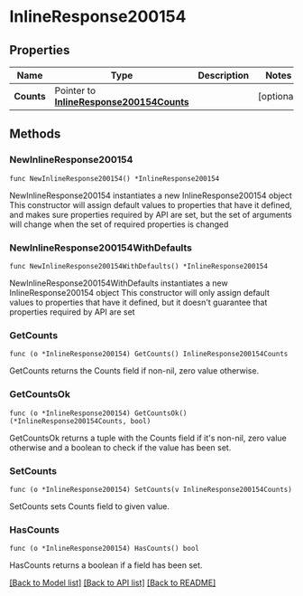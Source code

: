 # InlineResponse200154

## Properties

Name | Type | Description | Notes
------------ | ------------- | ------------- | -------------
**Counts** | Pointer to [**InlineResponse200154Counts**](InlineResponse200154Counts.md) |  | [optional] 

## Methods

### NewInlineResponse200154

`func NewInlineResponse200154() *InlineResponse200154`

NewInlineResponse200154 instantiates a new InlineResponse200154 object
This constructor will assign default values to properties that have it defined,
and makes sure properties required by API are set, but the set of arguments
will change when the set of required properties is changed

### NewInlineResponse200154WithDefaults

`func NewInlineResponse200154WithDefaults() *InlineResponse200154`

NewInlineResponse200154WithDefaults instantiates a new InlineResponse200154 object
This constructor will only assign default values to properties that have it defined,
but it doesn't guarantee that properties required by API are set

### GetCounts

`func (o *InlineResponse200154) GetCounts() InlineResponse200154Counts`

GetCounts returns the Counts field if non-nil, zero value otherwise.

### GetCountsOk

`func (o *InlineResponse200154) GetCountsOk() (*InlineResponse200154Counts, bool)`

GetCountsOk returns a tuple with the Counts field if it's non-nil, zero value otherwise
and a boolean to check if the value has been set.

### SetCounts

`func (o *InlineResponse200154) SetCounts(v InlineResponse200154Counts)`

SetCounts sets Counts field to given value.

### HasCounts

`func (o *InlineResponse200154) HasCounts() bool`

HasCounts returns a boolean if a field has been set.


[[Back to Model list]](../README.md#documentation-for-models) [[Back to API list]](../README.md#documentation-for-api-endpoints) [[Back to README]](../README.md)


